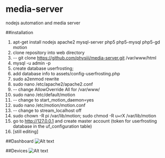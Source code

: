 # media-server
nodejs automation and media server

##installation
1. apt-get install nodejs apache2 mysql-server php5 php5-mysql php5-gd motion
2. clone repository into web directory
2. -- git clone https://github.com/physiii/media-server.git /var/www/html
2. mysql -u admin -p
3. create database userfrosting;
3. add database info to assets/config-userfrosting.php
4. sudo a2enmod rewrite
5. sudo nano /etc/apache2/apache2.conf
6. -- change AllowOverride All for /var/www/
7. sudo nano /etc/default/motion
8. -- change to start_motion_daemon=yes
9. sudo nano /etc/motion/motion.conf
10. -- change to stream_localhost off
11. sudo chown -R pi /var/lib/motion; sudo chmod -R u+rX /var/lib/motion
12. go to http://127.0.0.1 and create master account (token for userfrosting database in the uf_configuration table)
13. [still editing]


##Dashboard
![Alt text](https://github.com/physiii/media-server/blob/master/screenshots/Screenshot%20from%202015-12-30%2012-35-47.png "Dashboard")

##Devices
![Alt text](https://github.com/physiii/media-server/blob/master/screenshots/Screenshot%20from%202015-12-31%2022-34-49.png "Devices")

